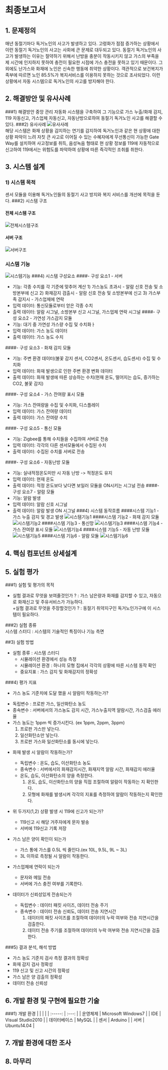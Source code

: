 # 최종보고서
## 1. 문제정의
 매년 동절기마다 독거노인의 사고가 발생하고 있다. 고령화가 점점 증가하는 상황에서 이런 동절기 독거노인의 사고는 사회에 큰 문제로 
대두되고 있다. 동절기 독거노인의 사고가 발생하는 이유는 절약하기 위해서 난방을 충분이 작동시키지 않고 가스의 부족을 제 시간에 
인지하지 못하여 충전이 필요한 시점에 가스 충전을 못하고 있기 때문이다. 그 외에도 난가스와 화재에 노인은 신속한 행동에 취약한 상황이다. 
객관적으로 보건복지가족부에 따르면 노인 85.5%가 복지서비스를 이용하지 못하는 것으로 조사되었다. 이런 상황에서 자동 시스템으로 
독거노인의 사고를 방지해야 한다.
## 2. 해결방안 및 유사사례
###1) 해결방안
중앙 관리 자동화 시스템을 구축하여 그 기능으로 가스 누출/화재 감지, 119 자동신고, 가스업체 자동신고, 
자동난방으로하여 동절기 독거노인 사고를 해결할 수 있다.
###2) 유사사례
![유사사례](https://github.com/namkyoung/computer_system_TEAM-6/blob/master/Images/%EC%9C%A0%EC%82%AC%EC%82%AC%EB%A1%80.jpg?raw=true)        
해당 시스템은 화재 상황을 감지하는 연기를 감지하여 독거노인과 같은 현 상황에 대한 상황 파악이 느려 자칫 큰 사고로 
이어질 수 있는 수혜자에게 무선통신이 가능한 Gate Way를 설치하여 사고정보를 취득, 음성녹음 형태로 현 상황 정보를
119에 자동적으로 신고하여 119에서는 위험도를 파악하여 상황에 따른 즉각적인 조취를 취한다.
## 3. 시스템 설계
### 1) 시스템 목적
센서 모듈을 이용해 독거노인들의 동절기 사고 방지와 복지 서비스를 개선에 목적을 둔다.
###2) 시스템 구조
####  전체 시스템 구조
![전체시스템구조](https://github.com/namkyoung/computer_system_TEAM-6/blob/master/Images/%EC%A0%84%EC%B2%B4%EC%8B%9C%EC%8A%A4%ED%85%9C%EA%B5%AC%EC%A1%B0.jpg?raw=true)
#### 서버 구조
![서버구조](https://github.com/namkyoung/computer_system_TEAM-6/blob/master/Images/%EC%84%9C%EB%B2%84%EA%B5%AC%EC%A1%B0.jpg?raw=true)
### 시스템 기능
![시스템기능](https://github.com/namkyoung/computer_system_TEAM-6/blob/master/Images/%EC%8B%9C%EC%8A%A4%ED%85%9C%EA%B8%B0%EB%8A%A5.jpg?raw=true)
###4) 시스템 구성요소
####- 구성 요소1 - 서버
  + 기능: 각종 수치를 각 기준에 맞추어 계산
          1) 가스농도 초과시 - 알람 신호 전송 및 소방본부에 신고
          2) 화재감지 검출시 - 알람 신호 전송 및 소방본부에 신고
          3) 가스부족 감지시 - 가스업체에 연락
  + 입력 데이터: 통신모듈로부터 얻은 각종 수치
  + 출력 데이터: 알람 시그널, 소방본부 신고 시그널, 가스업체 연락 시그널
####- 구성 요소2 - 가연성 가스감지 모듈
  + 기능: 대기 중 가연성 가스량 수집 및 수치화ㅏ
  + 입력 데이터: 가스 농도 데이터
  + 출력 데이터: 가스 농도 수치

####- 구성 요소3 - 화재 감지 모듈
  + 기능: 주변 환경 데이터(불꽃 감지 센서, CO2센서, 온도센서, 습도센서) 수집 및 수치화
  + 입력 데이터: 화재 발생으로 인한 주변 환경 변화 데이터
  + 출력 데이터: 화재 발생에 따른 상승하는 수치(현재 온도, 떨어지는 습도, 증가하는 CO2, 불꽃 감지)     

####- 구성 요소4 - 가스 잔여량 표시 모듈
  + 기능: 가스 잔여량을 수집 및 수치화, 디스플레이
  + 입력 데이터: 가스 잔여량 데이터
  + 출력 데이터: 가스 잔여량 수치

####- 구성 요소5 - 통신 모듈
  + 기능: Zigbee를 통해 수치들을 수집하여 서버로 전송
  + 입력 데이터: 각각의 다른 센서모듈에서 수집된 수치
  + 출력 데이터: 수집된 수치를 서버로 전송

####- 구성 요소6 - 자동난방 모듈
  + 기능: 실내적정온도미만 시 자동 난방 -> 적정온도 유지
  + 입력 데이터: 현재 온도
  + 출력 데이터: 적정 온도보다 낮다면 보일러 모듈을 ON시키는 시그널 전송
####- 구성 요소7 - 알람 모듈
  + 기능: 알람 발생
  + 입력 데이터: 알람 신호 시그널
  + 출력 데이터: 알람 발생 ON 시그널
###4) 시스템 동작흐름
####시스템 기능1 - 가스 누출 감지 및 경고 발생
![시스템기능1](https://github.com/namkyoung/computer_system_TEAM-6/blob/master/Images/%EC%8B%9C%EC%8A%A4%ED%85%9C%EA%B8%B0%EB%8A%A51.jpg?raw=true)
####시스템 기능2 - 화재 감지 모듈
![시스템기능2](https://github.com/namkyoung/computer_system_TEAM-6/blob/master/Images/%EC%8B%9C%EC%8A%A4%ED%85%9C%EA%B8%B0%EB%8A%A52.jpg?raw=true)
####시스템 기능3 - 통신망
![시스템기능3](https://github.com/namkyoung/computer_system_TEAM-6/blob/master/Images/%EC%8B%9C%EC%8A%A4%ED%85%9C%EA%B8%B0%EB%8A%A53.jpg?raw=true)
####시스템 기능4 - 가스 잔여량 표시 모듈
![시스템기능4](https://github.com/namkyoung/computer_system_TEAM-6/blob/master/Images/%EC%8B%9C%EC%8A%A4%ED%85%9C%EA%B8%B0%EB%8A%A54.jpg?raw=true)
####시스템 기능5 - 자동 난방 모듈
![시스템기능5](https://github.com/namkyoung/computer_system_TEAM-6/blob/master/Images/%EC%8B%9C%EC%8A%A4%ED%85%9C%EA%B8%B0%EB%8A%A55.jpg?raw=true)
####시스템 기능6 - 알람 모듈
![시스템기능6](https://github.com/namkyoung/computer_system_TEAM-6/blob/master/Images/%EC%8B%9C%EC%8A%A4%ED%85%9C%EA%B8%B0%EB%8A%A56.jpg?raw=true)

## 4. 핵심 컴포넌트 상세설계
## 5. 실험 평가
###1) 실험 및 평가의 목적  
 + 실험 결과로 무엇을 보여줄것인가 ? : 가스 남은량과 화재를 감지할 수 있고, 자동으로 화재신고 및 주유서비스가 가능하다.  
 +실험 결과로 무엇을 주장할것인가 ? : 동절기 취약지구인 독거노인가구에 이 시스템이 필요하다.  
    
###2) 실험 종류  
 시스템 스터디 : 시스템의 기술적인 특징이나 기능 측면  
    
##3) 실험 방법  
- 실험 종류 : 시스템 스터디  
    - 시뮬레이션 환경에서 성능 측정  
    - 시뮬레이션 환경 : 하나의 모형 집에서 각각의 상황에 따른 시스템 동작 확인  
    - 중요지표 : 가스 감지 및 화재감지의 정확성  
  
###4) 평가 지표  
 + 가스 농도 기준치에 도달 했을 시 알람이 작동하는가?  
  - 독립변수 : 프로판 가스, 일산화탄소 농도  
  - 종속변수 : 서버에서의 가스농도 감지 시간, 가스누출지역 알람시간, 가스검출 에러율  
  - 가스 농도는 1ppm 씩 증가시킨다. (ex 1ppm, 2ppm, 3ppm)  
    1) 프로판 가스만 넣는다.  
    2) 일산화탄소만 넣는다.  
    3) 프로판 가스와 일산화탄소를 동시에 넣는다.  
  
+ 화재 발생 시 알람이 작동하는가?
  - 독립변수 : 온도, 습도, 이산화탄소 농도  
  - 종속변수 : 서버에서의 화재감지시간, 화재지역 알람 시간, 화재감지 에러율  
  - 온도, 습도, 이산화탄소의 양을 측정한다.  
    1) 온도, 습도, 이산화탄소의 양을 직접 조절하여 알람이 작동하는 지 확인한다.  
    2) 모형에 화재를 발생시켜 각각의 지표를 측정하여 알람이 작동하는지 확인한다.  
  
+ 위 두가지(1,2) 상황 발생 시 119에 신고가 되는가?
  - 119신고 시 해당 거주자에게 문자 발송  
  - 서버에 119신고 기록 저장  
  
+ 가스 남은 양이 확인이 되는가
  - 가스 통에 가스를 0.5L 씩 줄인다.(ex 10L, 9.5L, 9L ~ 3L)  
  - 3L 이하로 측정될 시 알람이 작동한다.  
  
+ 가스업체에 연락이 되는가
  - 문자와 메일 전송  
  - 서버에 가스 충전 여부를 기록한다.  
  
+ 데이터가 신뢰성있게 전송되는가
  - 독립변수 : 데이터 패킷 사이즈, 데이터 전송 주기  
  - 종속변수 : 데이터 전송 신뢰도, 데이터 전송 지연시간  
     1) 데이터의 패킷 사이즈를 조절하여 데이터의 누락 여부와 전송 지연시간을 검출한다.  
     2) 데이터 전송 주기를 조절하여 데이터의 누락 여부와 전송 지연시간을 검출한다.  
    
###5) 결과 분석, 해석 방법  
- 가스 농도 기준치 검사 측정 결과의 정확성  
- 화재 감지 검사 정확성  
- 119 신고 및 신고 시간의 정확성  
- 가스 남은 양 검출의 정확성  
- 데이터 전송 신뢰성  







## 6. 개발 환경 및 구현에 필요한 기술
###1) 개발 환경
|  | |  |
| :-----: | :---: | 
| 운영체제 | Microsoft Windows7 | 
| IDE | Visual Studio2010 | 
| 데이터베이스 | MySQL | 
| 센서 | Arduino |
| 서버 | Ubuntu14.04 |
## 7. 개발 환경에 대한 조사
## 8. 마무리
